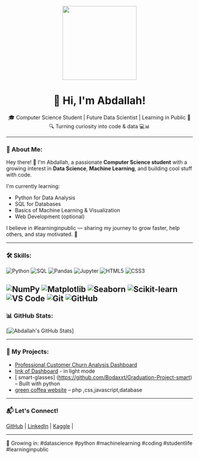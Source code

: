 <p align="center">
  <img src="https://media3.giphy.com/media/v1.Y2lkPTc5MGI3NjExMjR6cjVnam55NmZkZGNpam1pbml1NW1zMGk4emRucDZ4MWI0Ymo0aSZlcD12MV9pbnRlcm5hbF9naWZfYnlfaWQmY3Q9Zw/1C8bHHJturSx2/giphy.gif" width="200" hight="200" />
</p>

<h1 align="center">👋 Hi, I'm Abdallah!</h1>
<p align="center">
  🎓 Computer Science Student | Future Data Scientist | Learning in Public 🌱  
  🔍 Turning curiosity into code & data 💻📊  
</p>

---

### 🧠 About Me:
Hey there! 👋 I'm Abdallah, a passionate **Computer Science student** with a growing interest in **Data Science**, **Machine Learning**, and building cool stuff with code.  

I'm currently learning:  
- Python for Data Analysis  
- SQL for Databases  
- Basics of Machine Learning & Visualization  
- Web Development (optional)

I believe in #learninginpublic — sharing my journey to grow faster, help others, and stay motivated. 🚀

---

### 🛠️ Skills:
![Python](https://img.shields.io/badge/python-%23FFD43B.svg?style=for-the-badge&logo=python&logoColor=black )
![SQL](https://img.shields.io/badge/sql-%230073e6.svg?style=for-the-badge&logo=microsoftsqlserver&logoColor=white )
![Pandas](https://img.shields.io/badge/pandas-%23150458.svg?style=for-the-badge&logo=pandas&logoColor=white )
![Jupyter](https://img.shields.io/badge/jupyter-%23F37626.svg?style=for-the-badge&logo=jupyter&logoColor=white )
![HTML5](https://img.shields.io/badge/html5-%23E34F26.svg?style=for-the-badge&logo=html5&logoColor=white )
![CSS3](https://img.shields.io/badge/css3-%231572B6.svg?style=for-the-badge&logo=css3&logoColor=white )

![NumPy](https://img.shields.io/badge/numpy-%230071C5.svg?style=for-the-badge&logo=numpy&logoColor=white )
![Matplotlib](https://img.shields.io/badge/matplotlib-%23005CBF.svg?style=for-the-badge&logo=matplotlib&logoColor=white )
![Seaborn](https://img.shields.io/badge/seaborn-%230073e6.svg?style=for-the-badge&logo=python&logoColor=white )
![Scikit-learn](https://img.shields.io/badge/scikit--learn-%23F7931E.svg?style=for-the-badge&logo=scikitlearn&logoColor=white )
![VS Code](https://img.shields.io/badge/Visual%20Studio%20Code-0078D7.svg?style=for-the-badge&logo=visual-studio-code&logoColor=white )
![Git](https://img.shields.io/badge/git-%23F05032.svg?style=for-the-badge&logo=git&logoColor=white )
![GitHub](https://img.shields.io/badge/github-%23121011.svg?style=for-the-badge&logo=github&logoColor=white )
---

### 📊 GitHub Stats:
[![Abdallah's GitHub Stats](https://github-readme-stats.vercel.app/api?username=Bodaxxt&show_icons=true&theme=radical )]

---

### 📌 My Projects:
- [Professional Customer Churn Analysis Dashboard](https://github.com/Bodaxxt/DEPI-Graduation-Project )
- [link of Dashboard](https://churnscope.streamlit.app/) - in light mode
- [ smart-glasses] (https://github.com/Bodaxxt/Graduation-Project-smart)  – Built with python 
- [ green  coffea website](https://github.com/Bodaxxt/green-coffea ) – php ,css,javascript,database

---

### 📬 Let's Connect!
[GitHub](https://github.com/Bodaxxt ) | 
[LinkedIn](https://linkedin.com/in/abdallah-ayman-74a0702b4 ) | 
[Kaggle](https://kaggle.com/abdallahayman22 ) | 


---

🌱 Growing in: #datascience #python #machinelearning #coding #studentlife #learninginpublic
